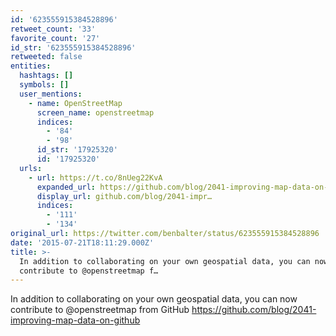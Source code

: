 ```yaml
---
id: '623555915384528896'
retweet_count: '33'
favorite_count: '27'
id_str: '623555915384528896'
retweeted: false
entities:
  hashtags: []
  symbols: []
  user_mentions:
    - name: OpenStreetMap
      screen_name: openstreetmap
      indices:
        - '84'
        - '98'
      id_str: '17925320'
      id: '17925320'
  urls:
    - url: https://t.co/8nUeg22KvA
      expanded_url: https://github.com/blog/2041-improving-map-data-on-github
      display_url: github.com/blog/2041-impr…
      indices:
        - '111'
        - '134'
original_url: https://twitter.com/benbalter/status/623555915384528896
date: '2015-07-21T18:11:29.000Z'
title: >-
  In addition to collaborating on your own geospatial data, you can now
  contribute to @openstreetmap f…
---
```


In addition to collaborating on your own geospatial data, you can now contribute to @openstreetmap from GitHub https://github.com/blog/2041-improving-map-data-on-github